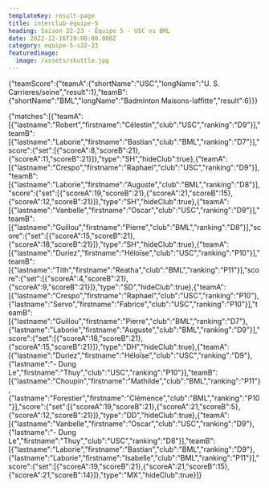 ```yaml
---
templateKey: result-page
title: interclub-equipe-5
heading: Saison 22-23 - Équipe 5 - USC vs BML
date: 2022-12-16T19:00:00.000Z
category: equipe-5-s22-23
featuredimage:
  image: /assets/shuttle.jpg
---
```


<teamscoreboard>{"teamScore":{"teamA":{"shortName":"USC","longName":"U. S. Carrieres/seine","result":1},"teamB":{"shortName":"BML","longName":"Badminton Maisons-laffitte","result":6}}}</teamscoreboard>

<scoreboard>{"matches":[{"teamA":[{"lastname":"Robert","firstname":"Célestin","club":"USC","ranking":"D9"}],"teamB":[{"lastname":"Laborie","firstname":"Bastian","club":"BML","ranking":"D7"}],"score":{"set":[{"scoreA":8,"scoreB":21},{"scoreA":11,"scoreB":21}]},"type":"SH","hideClub":true},{"teamA":[{"lastname":"Crespo","firstname":"Raphael","club":"USC","ranking":"D9"}],"teamB":[{"lastname":"Laborie","firstname":"Auguste","club":"BML","ranking":"D8"}],"score":{"set":[{"scoreA":19,"scoreB":21},{"scoreA":21,"scoreB":15},{"scoreA":12,"scoreB":21}]},"type":"SH","hideClub":true},{"teamA":[{"lastname":"Vanbelle","firstname":"Oscar","club":"USC","ranking":"D9"}],"teamB":[{"lastname":"Guillou","firstname":"Pierre","club":"BML","ranking":"D8"}],"score":{"set":[{"scoreA":15,"scoreB":21},{"scoreA":18,"scoreB":21}]},"type":"SH","hideClub":true},{"teamA":[{"lastname":"Duriez","firstname":"Héloïse","club":"USC","ranking":"P10"}],"teamB":[{"lastname":"Tith","firstname":"Reatha","club":"BML","ranking":"P11"}],"score":{"set":[{"scoreA":4,"scoreB":21},{"scoreA":9,"scoreB":21}]},"type":"SD","hideClub":true},{"teamA":[{"lastname":"Crespo","firstname":"Raphael","club":"USC","ranking":"P10"},{"lastname":"Servo","firstname":"Fabrice","club":"USC","ranking":"P10"}],"teamB":[{"lastname":"Guillou","firstname":"Pierre","club":"BML","ranking":"D7"},{"lastname":"Laborie","firstname":"Auguste","club":"BML","ranking":"D9"}],"score":{"set":[{"scoreA":18,"scoreB":21},{"scoreA":15,"scoreB":21}]},"type":"DH","hideClub":true},{"teamA":[{"lastname":"Duriez","firstname":"Héloïse","club":"USC","ranking":"D9"},{"lastname":"- Dung Le","firstname":"Thuy","club":"USC","ranking":"P10"}],"teamB":[{"lastname":"Choupin","firstname":"Mathilde","club":"BML","ranking":"P11"},{"lastname":"Forestier","firstname":"Clémence","club":"BML","ranking":"P10"}],"score":{"set":[{"scoreA":19,"scoreB":21},{"scoreA":21,"scoreB":5},{"scoreA":12,"scoreB":21}]},"type":"DD","hideClub":true},{"teamA":[{"lastname":"Vanbelle","firstname":"Oscar","club":"USC","ranking":"D9"},{"lastname":"- Dung Le","firstname":"Thuy","club":"USC","ranking":"D8"}],"teamB":[{"lastname":"Laborie","firstname":"Bastian","club":"BML","ranking":"D9"},{"lastname":"Laborie","firstname":"Isabelle","club":"BML","ranking":"P11"}],"score":{"set":[{"scoreA":19,"scoreB":21},{"scoreA":21,"scoreB":15},{"scoreA":21,"scoreB":14}]},"type":"MX","hideClub":true}]}</scoreboard>